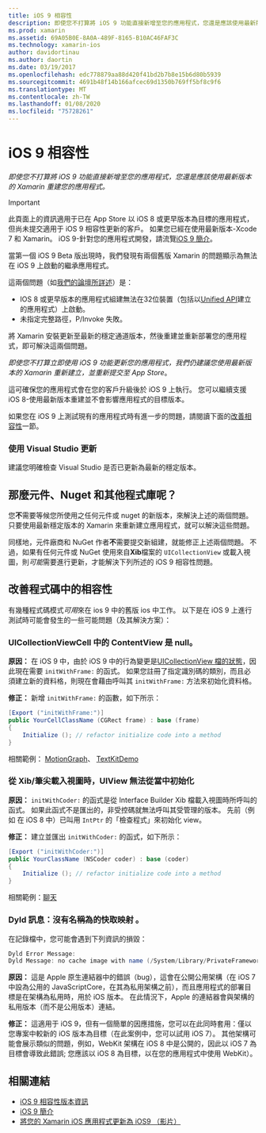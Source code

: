 ```yaml
---
title: iOS 9 相容性
description: 即使您不打算將 iOS 9 功能直接新增至您的應用程式，您還是應該使用最新版本的 Xamarin 重建您的應用程式。
ms.prod: xamarin
ms.assetid: 69A05B0E-8A0A-489F-8165-B10AC46FAF3C
ms.technology: xamarin-ios
author: davidortinau
ms.author: daortin
ms.date: 03/19/2017
ms.openlocfilehash: edc778879aa88d420f41bd2b7b8e15b6d80b5939
ms.sourcegitcommit: 4691b48f14b166afcec69d1350b769ff5bf8c9f6
ms.translationtype: MT
ms.contentlocale: zh-TW
ms.lasthandoff: 01/08/2020
ms.locfileid: "75728261"
---
```

# <a name="ios-9-compatibility"></a>iOS 9 相容性

_即使您不打算將 iOS 9 功能直接新增至您的應用程式，您還是應該使用最新版本的 Xamarin 重建您的應用程式。_

> [!IMPORTANT]
> 此頁面上的資訊適用于已在 App Store 以 iOS 8 或更早版本為目標的應用程式，但尚未提交適用于 iOS 9 相容性更新的客戶。 如果您已經在使用最新版本-Xcode 7 和 Xamarin。 iOS 9-針對您的應用程式開發，請流覽[iOS 9 簡介](~/ios/platform/introduction-to-ios9/index.md)。

當第一個 iOS 9 Beta 版出現時，我們發現有兩個舊版 Xamarin 的問題顯示為無法在 iOS 9 上啟動的繼承應用程式。

這兩個問題（如[我們的論壇所詳述](https://forums.xamarin.com/discussion/comment/131529/#Comment_131529)）是：

- IOS 8 或更早版本的應用程式組建無法在32位裝置（包括以[Unified API](~/cross-platform/macios/unified/index.md)建立的應用程式）上啟動。
- 未指定完整路徑，P/Invoke 失敗。

將 Xamarin 安裝更新至最新的穩定通道版本，然後重建並重新部署您的應用程式，即可解決這兩個問題。

_即使您不打算立即使用 iOS 9 功能更新您的應用程式，我們仍建議您使用最新版本的 Xamarin 重新建立，並重新提交至 App Store_。

這可確保您的應用程式會在您的客戶升級後於 iOS 9 上執行。
您可以繼續支援 iOS 8-使用最新版本重建並不會影響應用程式的目標版本。

如果您在 iOS 9 上測試現有的應用程式時有進一步的問題，請閱讀下面的[改善相容性](#compat)一節。

### <a name="updating-with-visual-studio"></a>使用 Visual Studio 更新

建議您明確檢查 Visual Studio 是否已更新為最新的穩定版本。

## <a name="what-about-components-nugets-and-other-libraries"></a>那麼元件、Nuget 和其他程式庫呢？

您**不**需要等候您所使用之任何元件或 nuget 的新版本，來解決上述的兩個問題。
只要使用最新穩定版本的 Xamarin 來重新建立應用程式，就可以解決這些問題。

同樣地，元件廠商和 NuGet 作者**不**需要提交新組建，就能修正上述兩個問題。 不過，如果有任何元件或 NuGet 使用來自**Xib**檔案的 `UICollectionView` 或載入視圖，則*可能*需要進行更新，才能解決下列所述的 iOS 9 相容性問題。

<a name="compat" />

## <a name="improving-compatibility-in-your-code"></a>改善程式碼中的相容性

有幾種程式碼模式*可用*來在 ios 9 中的舊版 ios 中工作。 以下是在 iOS 9 上進行測試時可能會發生的一些可能問題（及其解決方案）：

### <a name="uicollectionviewcellcontentview-is-null-in-constructors"></a>UICollectionViewCell 中的 ContentView 是 null。

**原因：** 在 iOS 9 中，由於 iOS 9 中的行為變更是[UICollectionView 檔的狀態](https://developer.apple.com/library/ios/documentation/UIKit/Reference/UICollectionView_class/#//apple_ref/occ/instm/UICollectionView/dequeueReusableCellWithReuseIdentifier:forIndexPath)，因此現在需要 `initWithFrame:` 的函式。 如果您註冊了指定識別碼的類別，而且必須建立新的資料格，則現在會藉由呼叫其 `initWithFrame:` 方法來初始化資料格。

**修正：** 新增 `initWithFrame:` 的函數，如下所示：

```csharp
[Export ("initWithFrame:")]
public YourCellClassName (CGRect frame) : base (frame)
{
    Initialize (); // refactor initialize code into a method
}
```

相關範例： [MotionGraph](https://github.com/xamarin/monotouch-samples/commit/3c1b7a4170c001e7290db9babb2b7a6dddeb8bcb)、 [TextKitDemo](https://github.com/xamarin/monotouch-samples/commit/23ea01b37326963b5ebf68bbcc1edd51c66a28d6)

### <a name="uiview-fails-to-init-with-coder-when-loading-a-view-from-a-xibnib"></a>從 Xib/筆尖載入視圖時，UIView 無法從當中初始化

**原因：** `initWithCoder:` 的函式是從 Interface Builder Xib 檔載入視圖時所呼叫的函式。 如果此函式不是匯出的，非受控碼就無法呼叫其受管理的版本。 先前（例如 在 iOS 8 中）已叫用 `IntPtr` 的「檢查程式」來初始化 view。

**修正：** 建立並匯出 `initWithCoder:` 的函式，如下所示：

```csharp
[Export ("initWithCoder:")]
public YourClassName (NSCoder coder) : base (coder)
{
    Initialize (); // refactor initialize code into a method
}
```

相關範例：[聊天](https://github.com/xamarin/monotouch-samples/commit/7b81138d52e5f3f1aa3769fcb08f46122e9b6a88)

### <a name="dyld-message-no-cache-image-with-name"></a>Dyld 訊息：沒有名稱為的快取映射 。

在記錄檔中，您可能會遇到下列資訊的損毀：

```csharp
Dyld Error Message:
Dyld Message: no cache image with name (/System/Library/PrivateFrameworks/JavaScriptCore.framework/JavaScriptCore)
```

**原因：** 這是 Apple 原生連結器中的錯誤（bug），這會在公開公用架構（在 iOS 7 中設為公用的 JavaScriptCore，在其為私用架構之前），而且應用程式的部署目標是在架構為私用時，用於 iOS 版本。 在此情況下，Apple 的連結器會與架構的私用版本（而不是公用版本）連結。

**修正：** 這適用于 iOS 9，但有一個簡單的因應措施，您可以在此同時套用：僅以您專案中較新的 iOS 版本為目標（在此案例中，您可以試用 iOS 7）。 其他架構可能會展示類似的問題，例如，WebKit 架構在 iOS 8 中是公開的，因此以 iOS 7 為目標會導致此錯誤; 您應該以 iOS 8 為目標，以在您的應用程式中使用 WebKit）。

## <a name="related-links"></a>相關連結

- [iOS 9 相容性版本資訊](https://releases.xamarin.com/ios-hotfix-for-ios-9-preview-xcode-6/)
- [iOS 9 簡介](~/ios/platform/introduction-to-ios9/index.md)
- [將您的 Xamarin iOS 應用程式更新為 iOS9 （影片）](https://university.xamarin.com/lightninglectures/Updating-your-XamariniOS-apps-to-iOS9)
